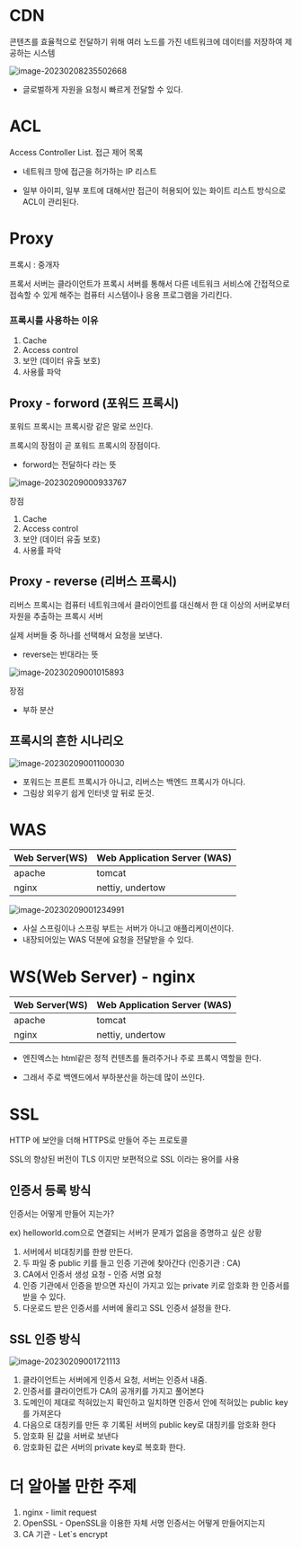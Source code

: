 

# CDN

콘텐츠를 효율적으로 전달하기 위해 여러 노드를 가진 네트워크에 데이터를 저장하여 제공하는 시스템

![image-20230208235502668](/Users/ysk/study/study_repo/inf-junior-spring-note/images//image-20230208235502668.png)

* 글로벌하게 자원을 요청시 빠르게 전달할 수 있다.



# ACL

Access Controller List. 접근 제어 목록

* 네트워크 망에 접근을 허가하는 IP 리스트

* 일부 아이피, 일부 포트에 대해서만 접근이 허용되어 있는 화이트 리스트 방식으로 ACL이 관리된다.

# Proxy

프록시 : 중개자



프록서 서버는 클라이언트가 프록시 서버를 통해서 다른 네트워크 서비스에 간접적으로 접속할 수 있게 해주는 컴퓨터 시스템이나 응용 프로그램을 가리킨다. 



### 프록시를 사용하는 이유

1. ﻿﻿﻿Cache
2. ﻿﻿﻿Access control
3. ﻿﻿﻿보안 (데이터 유출 보호)
4. ﻿﻿﻿사용률 파악



## Proxy - forword (포워드 프록시)

포워드 프록시는 프록시랑 같은 말로 쓰인다.

프록시의 장점이 곧 포워드 프록시의 장점이다.

* forword는 전달하다 라는 뜻

![image-20230209000933767](/Users/ysk/study/study_repo/inf-junior-spring-note/images//image-20230209000933767.png)

장점

1. ﻿﻿﻿Cache
2. ﻿﻿﻿Access control
3. ﻿﻿﻿보안 (데이터 유출 보호)
4. ﻿﻿﻿사용률 파악

## Proxy - reverse (리버스 프록시)

리버스 프록시는 컴퓨터 네트워크에서 클라이언트를 대신해서 한 대 이상의 서버로부터 자원을 추출하는 프록시 서버

실제 서버들 중 하나를 선택해서 요청을 보낸다.

* reverse는 반대라는 뜻

![image-20230209001015893](/Users/ysk/study/study_repo/inf-junior-spring-note/images//image-20230209001015893.png)

장점

* 부하 분산 



## 프록시의 흔한 시나리오

![image-20230209001100030](/Users/ysk/study/study_repo/inf-junior-spring-note/images//image-20230209001100030.png)

* 포워드는 프론트 프록시가 아니고, 리버스는 백엔드 프록시가 아니다.
* 그림상 외우기 쉽게 인터넷 앞 뒤로 둔것.



# WAS

| Web Server(WS) | Web Application Server (WAS) |
| -------------- | ---------------------------- |
| apache         | tomcat                       |
| nginx          | nettiy, undertow             |

![image-20230209001234991](/Users/ysk/study/study_repo/inf-junior-spring-note/images//image-20230209001234991.png)

* 사실 스프링이나 스프링 부트는 서버가 아니고 애플리케이션이다.
* 내장되어있는 WAS 덕분에 요청을 전달받을 수 있다. 



# WS(Web Server) - nginx

| Web Server(WS) | Web Application Server (WAS) |
| -------------- | ---------------------------- |
| apache         | tomcat                       |
| nginx          | nettiy, undertow             |

* 엔진엑스는 html같은 정적 컨텐츠를 돌려주거나 주로 프록시 역할을 한다.

* 그래서 주로 백엔드에서 부하분산을 하는데 많이 쓰인다.



# SSL

HTTP 에 보안을 더해 HTTPS로 만들어 주는 프로토콜

SSL의 향상된 버전이 TLS 이지만 보편적으로 SSL 이라는 용어를 사용



## 인증서 등록 방식

인증서는 어떻게 만들어 지는가?



ex) helloworld.com으로 연결되는 서버가 문제가 없음을 증명하고 싶은 상황

1. 서버에서 비대칭키를 한쌍 만든다.
2. 두 파일 중 public 키를 들고 인증 기관에 찾아간다 (인증기관 : CA)
3. CA에서 인증서 생성 요청 - 인증 서명 요청
4. 인증 기관에서 인증을 받으면 자신이 가지고 있는 private 키로 암호화 한 인증서를 받을 수 있다.
5. 다운로드 받은 인증서를 서버에 올리고 SSL 인증서 설정을 한다.



## SSL 인증 방식

![image-20230209001721113](/Users/ysk/study/study_repo/inf-junior-spring-note/images//image-20230209001721113.png)

1. 클라이언트는 서버에게 인증서 요청, 서버는 인증서 내줌.
2. 인증서를 클라이언트가 CA의 공개키를 가지고 풀어본다
3. 도메인이 제대로 적혀있는지 확인하고 일치하면 인증서 안에 적혀있는 public key를 가져온다
4. 다음으로 대칭키를 만든 후 기록된 서버의 public key로 대칭키를 암호화 한다
5. 암호화 된 값을 서버로 보낸다
6. 암호화된 값은 서버의 private key로 복호화 한다.



# 더 알아볼 만한 주제

1. nginx - limit request
2. OpenSSL  - OpenSSL을 이용한 자체 서명 인증서는 어떻게 만들어지는지
3. CA 기관 - Let`s encrypt




